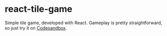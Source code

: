 # react-tile-game

Simple tile game, developed with React. Gameplay is pretty straightforward, so just try it on [Codesandbox](https://codesandbox.io/s/youthful-pare-0f3wo?file=/src/TileGame/TileGame.tsx).